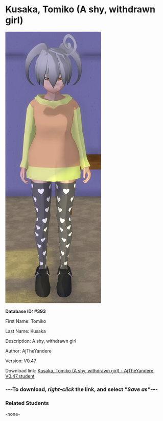 # Kusaka, Tomiko (A shy, withdrawn girl)

<img src="Files/Kusaka, Tomiko (A shy, withdrawn girl).png" title="Kusaka, Tomiko (A shy, withdrawn girl) - AjTheYandere, V0.47">

**Database ID: #393**

First Name: Tomiko

Last Name: Kusaka

Description: A shy, withdrawn girl

Author: AjTheYandere

Version: V0.47

Download link: <a href="https://raw.githubusercontent.com/Arbiter1223/Daigaku-Gurashi-Custom-Students/master/Students/Files/Kusaka%2C%20Tomiko%20(A%20shy%2C%20withdrawn%20girl)%20-%20AjTheYandere%2C%20V0.47.student">Kusaka, Tomiko (A shy, withdrawn girl) - AjTheYandere, V0.47.student</a>

### ---**To download, _right-click_ the link, and select _"Save as"_**---

### Related Students

-none-
